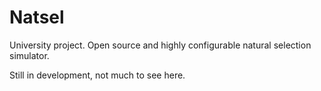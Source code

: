 # Natsel
University project. Open source and highly configurable natural selection simulator.

Still in development, not much to see here.
